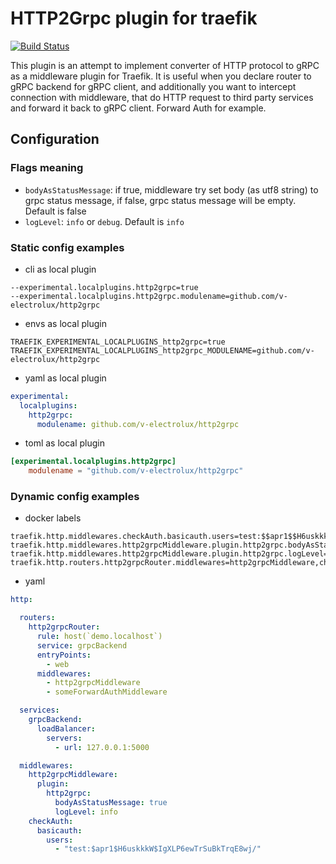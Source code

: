 # HTTP2Grpc plugin for traefik

[![Build Status](https://github.com/v-electrolux/http2grpc/workflows/Main/badge.svg?branch=main)](https://github.com/v-electrolux/http2grpc/actions)

This plugin is an attempt to implement converter of HTTP protocol to gRPC as a middleware plugin for Traefik.
It is useful when you declare router to gRPC backend for gRPC client,
and additionally you want to intercept connection with middleware,
that do HTTP request to third party services and forward it back to gRPC client.
Forward Auth for example.

## Configuration

### Flags meaning
- `bodyAsStatusMessage`: if true, middleware try set body (as utf8 string) to grpc status message,
  if false, grpc status message will be empty. Default is false
- `logLevel`: `info` or `debug`. Default is `info`

### Static config examples

- cli as local plugin
```
--experimental.localplugins.http2grpc=true
--experimental.localplugins.http2grpc.modulename=github.com/v-electrolux/http2grpc
```

- envs as local plugin
```
TRAEFIK_EXPERIMENTAL_LOCALPLUGINS_http2grpc=true
TRAEFIK_EXPERIMENTAL_LOCALPLUGINS_http2grpc_MODULENAME=github.com/v-electrolux/http2grpc
```

- yaml as local plugin
```yaml
experimental:
  localplugins:
    http2grpc:
      modulename: github.com/v-electrolux/http2grpc
```

- toml as local plugin
```toml
[experimental.localplugins.http2grpc]
    modulename = "github.com/v-electrolux/http2grpc"
```

### Dynamic config examples

- docker labels
```
traefik.http.middlewares.checkAuth.basicauth.users=test:$$apr1$$H6uskkkW$$IgXLP6ewTrSuBkTrqE8wj/
traefik.http.middlewares.http2grpcMiddleware.plugin.http2grpc.bodyAsStatusMessage=true
traefik.http.middlewares.http2grpcMiddleware.plugin.http2grpc.logLevel=info
traefik.http.routers.http2grpcRouter.middlewares=http2grpcMiddleware,checkAuth
```

- yaml
```yml
http:

  routers:
    http2grpcRouter:
      rule: host(`demo.localhost`)
      service: grpcBackend
      entryPoints:
        - web
      middlewares:
        - http2grpcMiddleware
        - someForwardAuthMiddleware

  services:
    grpcBackend:
      loadBalancer:
        servers:
          - url: 127.0.0.1:5000

  middlewares:
    http2grpcMiddleware:
      plugin:
        http2grpc:
          bodyAsStatusMessage: true
          logLevel: info
    checkAuth:
      basicauth:
        users:
          - "test:$apr1$H6uskkkW$IgXLP6ewTrSuBkTrqE8wj/"
```
